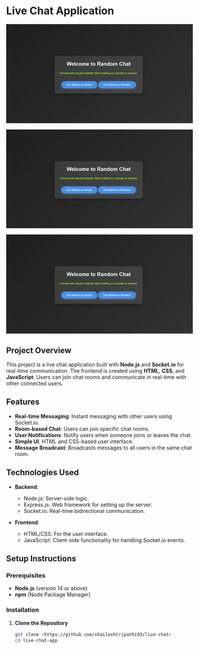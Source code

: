 # Live Chat Application
![live-chat](https://github.com/shaileshtripathi93/live-chat/blob/main/Screenshot%202024-11-13%20130547.png)

![live-chat](https://github.com/shaileshtripathi93/live-chat/blob/main/Screenshot%202024-11-13%20130547.png)

![live-chat](https://github.com/shaileshtripathi93/live-chat/blob/main/Screenshot%202024-11-13%20130547.png)
## Project Overview
This project is a live chat application built with **Node.js** and **Socket.io** for real-time communication. The frontend is created using **HTML**, **CSS**, and **JavaScript**. Users can join chat rooms and communicate in real-time with other connected users.

## Features
- **Real-time Messaging**: Instant messaging with other users using Socket.io.
- **Room-based Chat**: Users can join specific chat rooms.
- **User Notifications**: Notify users when someone joins or leaves the chat.
- **Simple UI**: HTML and CSS-based user interface.
- **Message Broadcast**: Broadcasts messages to all users in the same chat room.

## Technologies Used
- **Backend**:
  - Node.js: Server-side logic.
  - Express.js: Web framework for setting up the server.
  - Socket.io: Real-time bidirectional communication.
  
- **Frontend**:
  - HTML/CSS: For the user interface.
  - JavaScript: Client-side functionality for handling Socket.io events.

## Setup Instructions

### Prerequisites
- **Node.js** (version 14 or above)
- **npm** (Node Package Manager)

### Installation

1. **Clone the Repository**
   ```bash
   git clone <https://github.com/shaileshtripathi93/live-chat>
   cd live-chat-app
